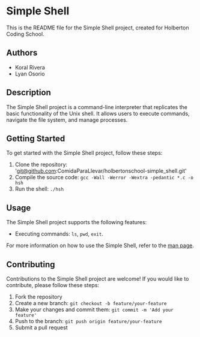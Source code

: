 # Simple Shell

This is the README file for the Simple Shell project, created for Holberton Coding School.

## Authors

- Koral Rivera
- Lyan Osorio

## Description

The Simple Shell project is a command-line interpreter that replicates the basic functionality of the Unix shell. It allows users to execute commands, navigate the file system, and manage processes.

## Getting Started

To get started with the Simple Shell project, follow these steps:

1. Clone the repository: 'git@github.com:ComidaParaLlevar/holbertonschool-simple_shell.git'
2. Compile the source code: `gcc -Wall -Werror -Wextra -pedantic *.c -o hsh`
3. Run the shell: `./hsh`

## Usage

The Simple Shell project supports the following features:

- Executing commands: `ls`, `pwd`, `exit`.


For more information on how to use the Simple Shell, refer to the [man page](man_1_simple_shell).

## Contributing

Contributions to the Simple Shell project are welcome! If you would like to contribute, please follow these steps:

1. Fork the repository
2. Create a new branch: `git checkout -b feature/your-feature`
3. Make your changes and commit them: `git commit -m 'Add your feature'`
4. Push to the branch: `git push origin feature/your-feature`
5. Submit a pull request

